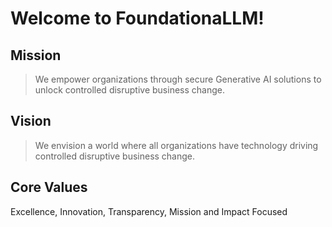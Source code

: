 # Welcome to FoundationaLLM!

## Mission

> We empower organizations through secure Generative AI solutions to unlock controlled disruptive business change.

## Vision

> We envision a world where all organizations have technology driving controlled disruptive business change.

## Core Values

Excellence, Innovation, Transparency, Mission and Impact Focused
